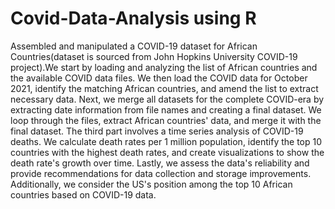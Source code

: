 # Covid-Data-Analysis using R

Assembled and manipulated a COVID-19 dataset for African Countries(dataset is sourced from John Hopkins University COVID-19 project).We start by loading and analyzing the list of African countries and the available COVID data files. We then load the COVID data for October 2021, identify the matching African countries, and amend the list to extract necessary data. Next, we merge all datasets for the complete COVID-era by extracting date information from file names and creating a final dataset. We loop through the files, extract African countries' data, and merge it with the final dataset. The third part involves a time series analysis of COVID-19 deaths. We calculate death rates per 1 million population, identify the top 10 countries with the highest death rates, and create visualizations to show the death rate's growth over time. Lastly, we assess the data's reliability and provide recommendations for data collection and storage improvements. Additionally, we consider the US's position among the top 10 African countries based on COVID-19 data.
